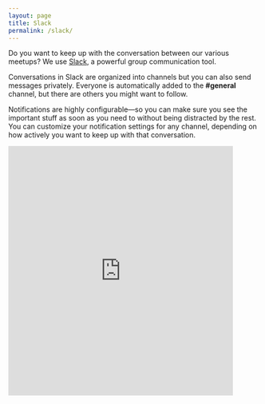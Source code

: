 ```yaml
---
layout: page
title: Slack
permalink: /slack/
---
```


Do you want to keep up with the conversation between our various meetups? We use [Slack](www.slack.com), a powerful group communication tool.

Conversations in Slack are organized into channels but you can also send messages privately. Everyone is automatically added to the **#general** channel, but there are others you might want to follow. 

Notifications are highly configurable—so you can make sure you see the important stuff as soon as you need to without being distracted by the rest. You can customize your notification settings for any channel, depending on how actively you want to keep up with that conversation. 

<iframe src="https://docs.google.com/forms/d/1rQL2EwvGx6yBdO3OnJ8BiggQ3tpZ1AUczTjTO4ENQAI/viewform?embedded=true" width="450" height="500" frameborder="0" marginheight="0" marginwidth="0">Loading...</iframe>
